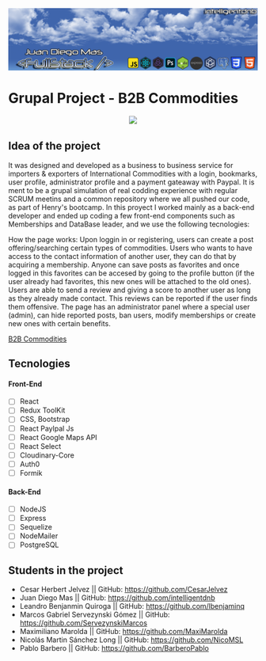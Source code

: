 <img align="center" src="./client/src/Img/coverImageName.png" alt="intelligentdnb" />

# Grupal Project - B2B Commodities 

<p align="center">
  <img height="200" src="./client/src/Img/LogoB2B.png" />
</p>

## Idea of the project

It was designed and developed as a business to business service for importers & exporters of International Commodities with a login, bookmarks, user profile, administrator profile and a payment gateaway with Paypal. It is ment to be a grupal simulation of real codding experience with regular SCRUM meetins and a common repository where we all pushed our code, as part of Henry's bootcamp. In this proyect I worked mainly as a back-end developer and ended up coding a few front-end components such as Memberships and DataBase leader, and we use the following tecnologies:

How the page works:
Upon loggin in or registering, users can create a post offering/searching certain types of commodities. Users who wants to have access to the contact information of another user, they can do that by acquiring a membership. Anyone can save posts as favorites and once logged in this favorites can be accesed by going to the profile button (if the user already had favorites, this new ones will be attached to the old ones). Users are able to send a review and giving a score to another user as long as they already made contact. This reviews can be reported if the user finds them offensive. The page has an administrator panel where a special user (admin), can hide reported posts, ban users, modify memberships or create new ones with certain benefits.


<a href="https://dev-commodities.vercel.app/" alt="B2B Commodities"> B2B Commodities </a>


## Tecnologies 

#### Front-End
- [ ] React
- [ ] Redux ToolKit
- [ ] CSS, Bootstrap
- [ ] React Paylpal Js
- [ ] React Google Maps API
- [ ] React Select
- [ ] Cloudinary-Core
- [ ] Auth0
- [ ] Formik
#### Back-End
- [ ] NodeJS
- [ ] Express
- [ ] Sequelize
- [ ] NodeMailer
- [ ] PostgreSQL

## Students in the project

- Cesar Herbert Jelvez                  || GitHub: https://github.com/CesarJelvez
- Juan Diego Mas                        || GitHub: https://github.com/intelligentdnb
- Leandro Benjanmin Quiroga             || GitHub: https://github.com/lbenjaminq
- Marcos Gabriel Servezynski Gómez      || GitHub: https://github.com/ServezynskiMarcos
- Maximiliano Marolda                   || GitHub: https://github.com/MaxiMarolda
- Nicolás Martin Sánchez Long           || GitHub: https://github.com/NicoMSL
- Pablo Barbero                         || GitHub: https://github.com/BarberoPablo
